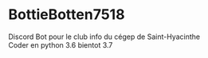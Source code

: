 # BottieBotten7518
Discord Bot pour le club info du cégep de Saint-Hyacinthe  
Coder en python 3.6 bientot 3.7
